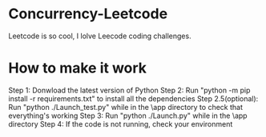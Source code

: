 # Concurrency-Leetcode
Leetcode is so cool, I lolve Leecode coding challenges. 

# How to make it work

Step 1: Donwload the latest version of Python
Step 2: Run "python -m pip install -r requirements.txt" to install all the dependencies 
Step 2.5(optional): Run "python ./Launch_test.py" while in the \app directory to check that everything's working
Step 3: Run "python ./Launch.py" while in the \app directory
Step 4: If the code is not running, check your environment 
